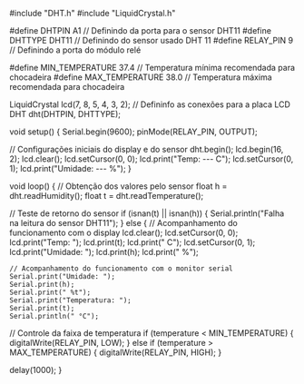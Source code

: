 #include "DHT.h"
#include "LiquidCrystal.h"

#define DHTPIN A1 // Definindo da porta para o sensor DHT11
#define DHTTYPE DHT11 // Definindo do sensor usado DHT 11
#define RELAY_PIN 9  // Definindo a porta do módulo relé

#define MIN_TEMPERATURE 37.4  // Temperatura mínima recomendada para chocadeira
#define MAX_TEMPERATURE 38.0  // Temperatura máxima recomendada para chocadeira

LiquidCrystal lcd(7, 8, 5, 4, 3, 2); // Defininfo as conexões para a placa LCD
DHT dht(DHTPIN, DHTTYPE);
 
void setup() 
{
  Serial.begin(9600);
  pinMode(RELAY_PIN, OUTPUT);

  // Configurações iniciais do display e do sensor
  dht.begin();
  lcd.begin(16, 2);
  lcd.clear();
  lcd.setCursor(0, 0);
  lcd.print("Temp: --- C");
  lcd.setCursor(0, 1);
  lcd.print("Umidade: --- %");
}
 
void loop() 
{
  // Obtenção dos valores pelo sensor
  float h = dht.readHumidity();
  float t = dht.readTemperature();

  // Teste de retorno do sensor
  if (isnan(t) || isnan(h)) 
  {
    Serial.println("Falha na leitura do sensor DHT11");
  } 
  else
  {
    // Acompanhamento do funcionamento com o display
    lcd.clear();
    lcd.setCursor(0, 0);
    lcd.print("Temp: ");
    lcd.print(t);
    lcd.print(" C");
    lcd.setCursor(0, 1);
    lcd.print("Umidade: ");
    lcd.print(h);
    lcd.print(" %");

    // Acompanhamento do funcionamento com o monitor serial
    Serial.print("Umidade: ");
    Serial.print(h);
    Serial.print(" %t");
    Serial.print("Temperatura: ");
    Serial.print(t);
    Serial.println(" °C");

  // Controle da faixa de temperatura
  if (temperature < MIN_TEMPERATURE) {
    digitalWrite(RELAY_PIN, LOW);
  } else if (temperature > MAX_TEMPERATURE) {
    digitalWrite(RELAY_PIN, HIGH);
  }
  
  delay(1000);
}
